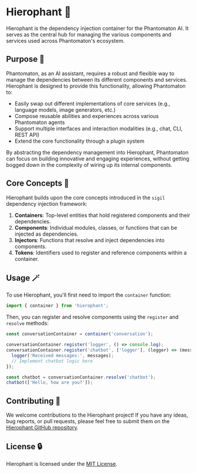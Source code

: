 # Hierophant 🕍

Hierophant is the dependency injection container for the Phantomaton AI. It serves as the central hub for managing the various components and services used across Phantomaton's ecosystem.

## Purpose 🧠

Phantomaton, as an AI assistant, requires a robust and flexible way to manage the dependencies between its different components and services. Hierophant is designed to provide this functionality, allowing Phantomaton to:

- Easily swap out different implementations of core services (e.g., language models, image generators, etc.)
- Compose reusable abilities and experiences across various Phantomaton agents
- Support multiple interfaces and interaction modalities (e.g., chat, CLI, REST API)
- Extend the core functionality through a plugin system

By abstracting the dependency management into Hierophant, Phantomaton can focus on building innovative and engaging experiences, without getting bogged down in the complexity of wiring up its internal components.

## Core Concepts 🔮

Hierophant builds upon the core concepts introduced in the `sigil` dependency injection framework:

1. **Containers**: Top-level entities that hold registered components and their dependencies.
2. **Components**: Individual modules, classes, or functions that can be injected as dependencies.
3. **Injectors**: Functions that resolve and inject dependencies into components.
4. **Tokens**: Identifiers used to register and reference components within a container.

## Usage 🪄

To use Hierophant, you'll first need to import the `container` function:

```javascript
import { container } from 'hierophant';
```

Then, you can register and resolve components using the `register` and `resolve` methods:

```javascript
const conversationContainer = container('conversation');

conversationContainer.register('logger', () => console.log);
conversationContainer.register('chatbot', ['logger'], (logger) => (messages) => {
  logger('Received messages:', messages);
  // Implement chatbot logic here
});

const chatbot = conversationContainer.resolve('chatbot');
chatbot(['Hello, how are you?']);
```

## Contributing 🦄

We welcome contributions to the Hierophant project! If you have any ideas, bug reports, or pull requests, please feel free to submit them on the [Hierophant GitHub repository](https://github.com/phantomaton-ai/hierophant).

## License 🔒

Hierophant is licensed under the [MIT License](LICENSE).